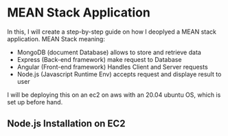 # MEAN Stack Application

In this, I will create a step-by-step guide on how I deoplyed a MEAN stack application. MEAN Stack meaning:

- MongoDB (document Database) allows to store and retrieve data
- Express (Back-end framework) make request to Database 
- Angular (Front-end framework) Handles Client and Server requests
- Node.js (Javascript Runtime Env) accepts request and displaye result to user

I will be deploying this on an ec2 on aws with an 20.04 ubuntu OS, which is set up before hand.


## Node.js Installation on EC2